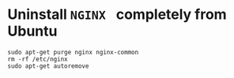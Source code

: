 # Uninstall `NGINX ` completely from Ubuntu


    sudo apt-get purge nginx nginx-common
    rm -rf /etc/nginx
    sudo apt-get autoremove
  
